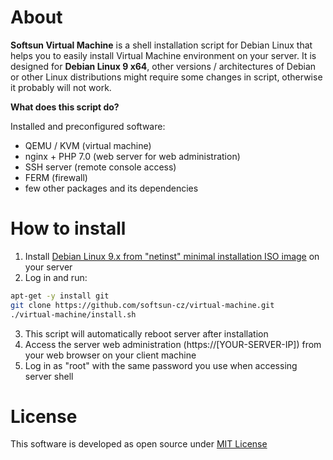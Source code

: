 # About

**Softsun Virtual Machine** is a shell installation script for Debian Linux that helps you to easily install Virtual Machine environment on your server. It is designed for **Debian Linux 9 x64**, other versions / architectures of Debian or other Linux distributions might require some changes in script, otherwise it probably will not work.

**What does this script do?**

Installed and preconfigured software:
- QEMU / KVM (virtual machine)
- nginx + PHP 7.0 (web server for web administration)
- SSH server (remote console access)
- FERM (firewall)
- few other packages and its dependencies

# How to install

1. Install [Debian Linux 9.x from "netinst" minimal installation ISO image](https://www.debian.org/CD/netinst/) on your server
2. Log in and run:

```sh
apt-get -y install git
git clone https://github.com/softsun-cz/virtual-machine.git
./virtual-machine/install.sh
```

3. This script will automatically reboot server after installation
4. Access the server web administration (https://[YOUR-SERVER-IP]) from your web browser on your client machine
5. Log in as "root" with the same password you use when accessing server shell

# License

This software is developed as open source under [MIT License](./LICENSE)
